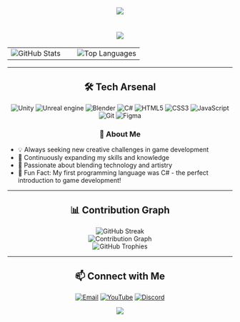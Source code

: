 <div align="center">
  <img src="https://capsule-render.vercel.app/api?type=waving&color=gradient&height=200&section=header&text=JohnSoellnerDev&fontSize=80&fontAlignY=35&animation=twinkling&fontColor=gradient" />
</div>

<h1 align="center">
  <img src="https://readme-typing-svg.herokuapp.com/?lines=Game+and+Software+Developer;Unity+Expert+%7C+C%23+Enthusiast&font=Fira%20Code&center=true&width=380&height=50&duration=4000&pause=1000">
</h1>

<div align="center">
  <table>
    <tr>
      <td width="50%">
        <img src="https://github-readme-stats.vercel.app/api?username=JohnSoellnerDev&show_icons=true&theme=github_dark&hide_border=true&bg_color=0D1117&title_color=79C0FF&icon_color=79C0FF&text_color=E6EDF3&include_all_commits=true&count_private=true" alt="GitHub Stats" />
      </td>
      <td width="50%">
        <img src="https://github-readme-stats.vercel.app/api/top-langs/?username=JohnSoellnerDev&layout=compact&theme=github_dark&hide_border=true&bg_color=0D1117&title_color=79C0FF&text_color=E6EDF3&langs_count=8" alt="Top Languages" />
      </td>
    </tr>
  </table>
</div>


---

<h2 align="center">🛠️ Tech Arsenal</h2>

<p align="center">
  <img src="https://img.shields.io/badge/Unity-000000?style=for-the-badge&logo=unity&logoColor=white" alt="Unity" />
      <img src="https://img.shields.io/badge/unrealengine-%23313131.svg?style=for-the-badge&logo=unrealengine&logoColor=white" alt="Unreal engine"/>
    <img src="https://img.shields.io/badge/Blender-F5792A?style=for-the-badge&logo=blender&logoColor=white" alt="Blender" />
  <img src="https://img.shields.io/badge/C%23-239120?style=for-the-badge&logo=c-sharp&logoColor=white" alt="C#" />
  <img src="https://img.shields.io/badge/HTML5-E34F26?style=for-the-badge&logo=html5&logoColor=white" alt="HTML5" />
  <img src="https://img.shields.io/badge/CSS3-1572B6?style=for-the-badge&logo=css3&logoColor=white" alt="CSS3" />
  <img src="https://img.shields.io/badge/JavaScript-F7DF1E?style=for-the-badge&logo=javascript&logoColor=black" alt="JavaScript" />
  <img src="https://img.shields.io/badge/Git-F05032?style=for-the-badge&logo=git&logoColor=white" alt="Git" />
  <img src="https://img.shields.io/badge/Figma-F24E1E?style=for-the-badge&logo=figma&logoColor=white" alt="Figma" />
</p>

  <summary align="center"><h3>🚀 About Me</h3></summary>
  <ul>
    <li>💡 Always seeking new creative challenges in game development</li>
    <li>🌱 Continuously expanding my skills and knowledge</li>
    <li>🎨 Passionate about blending technology and artistry</li>
    <li>🌟 Fun Fact: My first programming language was C# - the perfect introduction to game development!</li>
  </ul>
  
---

<h2 align="center">📊 Contribution Graph</h2>


<div align="center">
  <img src="https://github-readme-streak-stats.herokuapp.com/?user=JohnSoellnerDev&theme=github-dark-blue&hide_border=true&background=0D1117&stroke=79C0FF&ring=79C0FF&fire=79C0FF&currStreakLabel=79C0FF" alt="GitHub Streak" />
</div>

<div align="center">
  <img src="https://github-readme-activity-graph.vercel.app/graph?username=JohnSoellnerDev&bg_color=0D1117&color=79C0FF&line=79C0FF&point=E6EDF3&area=true&hide_border=true&custom_title=Contribution%20Activity%20Graph" alt="Contribution Graph" />
</div>

<div align="center">
  <img src="https://github-profile-trophy.vercel.app/?username=JohnSoellnerDev&theme=darkhub&no-frame=true&no-bg=true&margin-w=4&row=2&column=4" alt="GitHub Trophies" />
</div>

---

<h2 align="center">📫 Connect with Me</h2>

<p align="center">
  <a href="mailto:tridlegames@gmail.com"><img src="https://img.shields.io/badge/Email-D14836?style=for-the-badge&logo=gmail&logoColor=white" alt="Email" /></a>
  <a href="https://www.youtube.com/c/tridlegames"><img src="https://img.shields.io/badge/YouTube-FF0000?style=for-the-badge&logo=youtube&logoColor=white" alt="YouTube" /></a>
  <a href="https://discord.gg/R2p3Y7VSNv"><img src="https://img.shields.io/badge/Discord-7289DA?style=for-the-badge&logo=discord&logoColor=white" alt="Discord" /></a>
</p>

<div align="center">
  <img src="https://capsule-render.vercel.app/api?type=waving&color=gradient&height=120&section=footer" />
</div>
